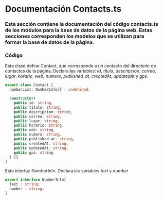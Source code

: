 # Documentación Contacts.ts
### Esta sección contiene la documentación del código contacts.ts de los módulos para la base de datos de la página web. Estas secciones corresponden los modelos que se utilizan para formar la base de datos de la página.

### Código

Esta clase define Contact, que corresponde a un contacto del directorio de contactos de la página. 
Declara las variables: *id*, *titulo*, *descripcion*, *correo*, *lugar*, *horario*, *web*, *numero*, *published_at*, *createdAt*, *updatedAt* y *gps*.
``` ts
export class Contact {
  numberList: NumberInfo[] | undefined;

  constructor(
    public id: string,
    public titulo: string,
    public descripcion: string,
    public correo: string,
    public lugar: string,
    public horario: string,
    public web: string,
    public numero: string,
    public published_at: string,
    public createdAt: string,
    public updatedAt: string,
    public gps: string
  ) {}
}
```

Esta interfaz NumberInfo.
Declara las variables *text* y *number*
``` ts
export interface NumberInfo{
  text : string;
  number : string;
}
```